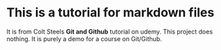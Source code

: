 # This is a tutorial for markdown files
It is from Colt Steels **Git and Github** tutorial on udemy.
This project does nothing. It is purely a demo for a course on Git/Github.

